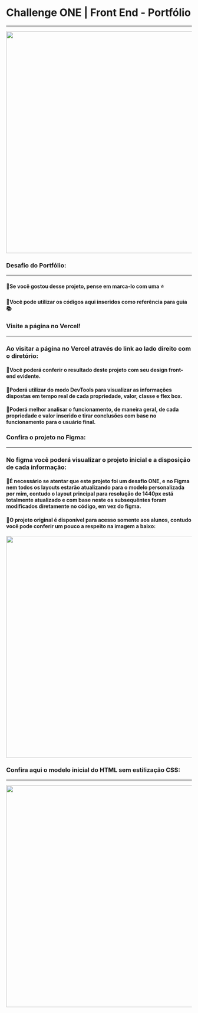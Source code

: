 # Challenge ONE | Front End - Portfólio
---

<p align="center" >
     <img width="600" heigth="600" src="https://compliancesolucoes.com.br/wp-content/uploads/2022/11/ONE_logo_rgb.png">
</p>

###  Desafio do Portfólio:
---
#### 🔹Se você gostou desse projeto, pense em marca-lo com uma ⭐
#### 🔹Você pode utilizar os códigos aqui inseridos como referência para guia  📚


### Visite a página no Vercel!
---
### Ao visitar a página no Vercel através do link ao lado direito com o diretório:
#### 🔹Você poderá conferir o resultado deste projeto com seu design front-end evidente.
#### 🔹Poderá utilizar do modo DevTools para visualizar as informações dispostas em tempo real de cada propriedade, valor, classe e flex box.
#### 🔹Poderá melhor analisar o funcionamento, de maneira geral, de cada propriedade e valor inserido e tirar conclusões com base no funcionamento para o usuário final.


###  Confira o projeto no Figma:
---
### No figma você poderá visualizar o projeto inicial e a disposição de cada informação:
#### 🔹É necessário se atentar que este projeto foi um desafio ONE, e no Figma nem todos os layouts estarão atualizando para o modelo personalizada por mim, contudo o layout principal para resolução de 1440px está totalmente atualizado e com base neste os subsequêntes foram modificados diretamente no código, em vez do figma.
#### 🔹O projeto original é disponível para acesso somente aos alunos, contudo você pode conferir um pouco a respeito na imagem a baixo:

<p align="center" >
     <img width="600" heigth="600" src="https://user-images.githubusercontent.com/101413385/168887837-b6d26532-6782-48dc-92eb-e48bf6c57a15.png">
</p>


###  Confira aqui o modelo inicial do HTML sem estilização CSS:
---
<p align="center" >
     <img width="600" heigth="600" src="https://user-images.githubusercontent.com/101413385/168888313-d031e9e1-1449-4b73-bd3c-3102223097f3.png">
</p>
